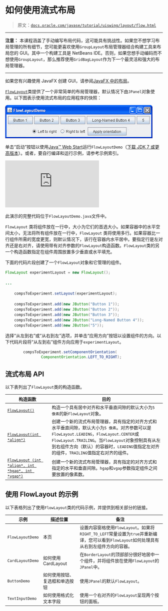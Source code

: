 # 如何使用流式布局

> 原文：[`docs.oracle.com/javase/tutorial/uiswing/layout/flow.html`](https://docs.oracle.com/javase/tutorial/uiswing/layout/flow.html)

* * *

**注意：** 本课程涵盖了手动编写布局代码，这可能具有挑战性。如果您不想学习布局管理的所有细节，您可能更喜欢使用`GroupLayout`布局管理器结合构建工具来布局您的 GUI。其中一个构建工具是 NetBeans IDE。否则，如果您想手动编码而不想使用`GroupLayout`，那么推荐使用`GridBagLayout`作为下一个最灵活和强大的布局管理器。

* * *

如果您有兴趣使用 JavaFX 创建 GUI，请参阅[JavaFX 中的布局](https://docs.oracle.com/javase/8/javafx/layout-tutorial/index.html)。

[`FlowLayout`](https://docs.oracle.com/javase/8/docs/api/java/awt/FlowLayout.html)类提供了一个非常简单的布局管理器，默认情况下由`JPanel`对象使用。以下图表示使用流式布局的应用程序的快照：

![FlowLayoutDemo 的快照](img/73e94a575150a0b87ac77b5f9a9c0c76.png)

单击“启动”按钮以使用[Java™ Web Start](http://www.oracle.com/technetwork/java/javase/javawebstart/index.html)运行`FlowLayoutDemo`（[下载 JDK 7 或更高版本](http://www.oracle.com/technetwork/java/javase/downloads/index.html)）。或者，要自行编译和运行示例，请参考示例索引。

![启动 FlowLayoutDemo 应用程序](https://docs.oracle.com/javase/tutorialJWS/samples/uiswing/FlowLayoutDemoProject/FlowLayoutDemo.jnlp)

此演示的完整代码位于`FlowLayoutDemo.java`文件中。

`FlowLayout` 类将组件放在一行中，大小为它们的首选大小。如果容器中的水平空间太小，无法将所有组件放在一行中，`FlowLayout` 类将使用多行。如果容器比一行组件所需的宽度更宽，则默认情况下，该行在容器内水平居中。要指定行是左对齐还是右对齐，请使用带有对齐参数的`FlowLayout`构造函数。`FlowLayout`类的另一个构造函数指定在组件周围放置多少垂直或水平填充。

下面的代码片段创建了一个`FlowLayout`对象和它管理的组件。

```java
FlowLayout experimentLayout = new FlowLayout();

...

    compsToExperiment.setLayout(experimentLayout);

    compsToExperiment.add(new JButton("Button 1"));
    compsToExperiment.add(new JButton("Button 2"));
    compsToExperiment.add(new JButton("Button 3"));
    compsToExperiment.add(new JButton("Long-Named Button 4"));
    compsToExperiment.add(new JButton("5"));

```

选择“从左到右”或“从右到左”选项，并单击“应用方向”按钮以设置组件的方向。以下代码片段将“从左到右”组件方向应用于`experimentLayout`。

```java
        compsToExperiment.setComponentOrientation(
                ComponentOrientation.LEFT_TO_RIGHT);

```

## 流式布局 API

以下表列出了`FlowLayout`类的构造函数。

| 构造函数 | 目的 |
| --- | --- |
| [`FlowLayout()`](https://docs.oracle.com/javase/8/docs/api/java/awt/FlowLayout.html#FlowLayout--) | 构造一个具有居中对齐和水平垂直间隙的默认大小为`5 像素`的新`FlowLayout`对象。 |
| [`FlowLayout(int *align*)`](https://docs.oracle.com/javase/8/docs/api/java/awt/FlowLayout.html#FlowLayout-int-) | 创建一个新的流式布局管理器，具有指定的对齐方式和水平垂直间隙，默认大小为`5 像素`。对齐参数可以是`FlowLayout.LEADING`，`FlowLayout.CENTER`或`FlowLayout.TRAILING`。当`FlowLayout`对象控制具有从左到右组件方向（默认）的容器时，`LEADING`值指定左对齐的组件，`TRAILING`值指定右对齐的组件。 |
| [`FlowLayout (int *align*, int *hgap*, int *vgap*)`](https://docs.oracle.com/javase/8/docs/api/java/awt/FlowLayout.html#FlowLayout-int-int-int-) | 创建一个新的流式布局管理器，具有指定的对齐方式和指定的水平和垂直间隙。`hgap`和`vgap`参数指定组件之间要放置的像素数。 |

## 使用 FlowLayout 的示例

以下表格列出了使用`FlowLayout`类的代码示例，并提供到相关部分的链接。

| 示例 | 描述位置 | 备注 |
| --- | --- | --- |
| `FlowLayoutDemo` | 本页 | 设置内容窗格使用`FlowLayout`。如果将`RIGHT_TO_LEFT`常量设置为`true`并重新编译，您可以看到`FlowLayout`如何处理具有从右到左组件方向的容器。 |
| `CardLayoutDemo` | 如何使用 CardLayout | 在`BorderLayout`的顶部部分很好地居中一个组件，并将组件放在使用`FlowLayout`的`JPanel`中。 |
| `ButtonDemo` | 如何使用按钮、复选框和单选按钮 | 使用`JPanel`的默认`FlowLayout`。 |
| `TextInputDemo` | 如何使用格式化文本字段 | 使用一个右对齐的`FlowLayout`呈现两个按钮的面板。 |
